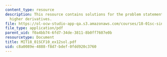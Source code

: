 ```yaml
---
content_type: resource
description: This resource contains solutions for the problem statements related to
  higher derivatives.
file: https://ol-ocw-studio-app-qa.s3.amazonaws.com/courses/18-01sc-single-variable-calculus-fall-2010/c8a0089e4888f8d7bdef0fdd920c3760_MIT18_01SCF10_ex12sol.pdf
file_type: application/pdf
parent_uid: f0a4bb74-6fd7-34de-3811-8b0ff7607e0b
resourcetype: Document
title: MIT18_01SCF10_ex12sol.pdf
uid: c8a0089e-4888-f8d7-bdef-0fdd920c3760
---
```

